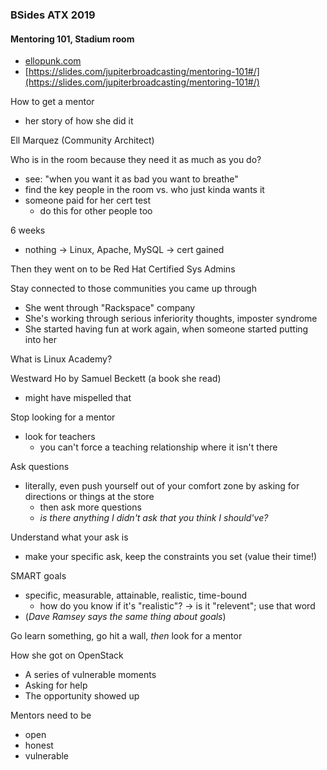 ### BSides ATX 2019
#### Mentoring 101, Stadium room

- [ellopunk.com](https://sites.google.com/ellopunk.com/evangelist/home)
- [https://slides.com/jupiterbroadcasting/mentoring-101#/](https://slides.com/jupiterbroadcasting/mentoring-101#/)

How to get a mentor

- her story of how she did it

Ell Marquez (Community Architect)

Who is in the room because they need it as much as you do?

- see: "when you want it as bad you want to breathe"
- find the key people in the room vs. who just kinda wants it
- someone paid for her cert test
	- do this for other people too

6 weeks

- nothing -> Linux, Apache, MySQL -> cert gained

Then they went on to be Red Hat Certified Sys Admins

Stay connected to those communities you came up through

- She went through "Rackspace" company
- She's working through serious inferiority thoughts, imposter syndrome
- She started having fun at work again, when someone started putting into her

What is Linux Academy?

Westward Ho by Samuel Beckett (a book she read)

- might have mispelled that

Stop looking for a mentor

- look for teachers
	- you can't force a teaching relationship where it isn't there

Ask questions

- literally, even push yourself out of your comfort zone by asking for directions or things at the store
	- then ask more questions
	- *is there anything I didn't ask that you think I should've?*

Understand what your ask is

- make your specific ask, keep the constraints you set (value their time!)

SMART goals

- specific, measurable, attainable, realistic, time-bound
	- how do you know if it's "realistic"? -> is it "relevent"; use that word
- (*Dave Ramsey says the same thing about goals*)

Go learn something, go hit a wall, *then* look for a mentor

How she got on OpenStack

- A series of vulnerable moments
- Asking for help
- The opportunity showed up

Mentors need to be

- open
- honest
- vulnerable